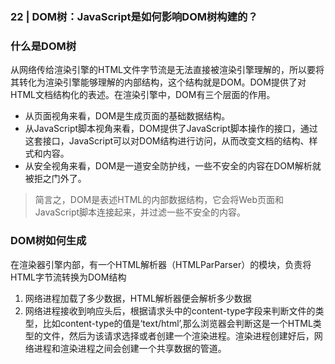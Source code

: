 ### 22 | DOM树：JavaScript是如何影响DOM树构建的？

### 什么是DOM树
从网络传给渲染引擎的HTML文件字节流是无法直接被渲染引擎理解的，所以要将其转化为渲染引擎能够理解的内部结构，这个结构就是DOM。DOM提供了对HTML文档结构化的表述。在渲染引擎中，DOM有三个层面的作用。
* 从页面视角来看，DOM是生成页面的基础数据结构。
* 从JavaScript脚本视角来看，DOM提供了JavaScript脚本操作的接口，通过这套接口，JavaScript可以对DOM结构进行访问，从而改变文档的结构、样式和内容。
* 从安全视角来看，DOM是一道安全防护线，一些不安全的内容在DOM解析就被拒之门外了。
> 简言之，DOM是表述HTML的内部数据结构，它会将Web页面和JavaScript脚本连接起来，并过滤一些不安全的内容。

### DOM树如何生成
在渲染器引擎内部，有一个HTML解析器（HTMLParParser）的模块，负责将HTML字节流转换为DOM结构

1. 网络进程加载了多少数据，HTML解析器便会解析多少数据
2. 网络进程接收到响应头后，根据请求头中的content-type字段来判断文件的类型，比如content-type的值是‘text/html’,那么浏览器会判断这是一个HTML类型的文件，然后为该请求选择或者创建一个渲染进程。渲染进程创建好后，网络进程和渲染进程之间会创建一个共享数据的管道。